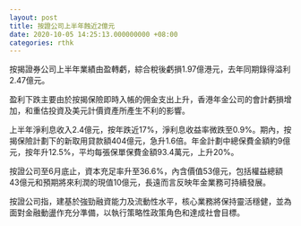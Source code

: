 ```yaml
---
layout: post
title: 按證公司上半年蝕近2億元
date: 2020-10-05 14:25:13.000000000 +08:00
categories: rthk
---
```


按揭證券公司上半年業績由盈轉虧，綜合稅後虧損1.97億港元，去年同期錄得溢利2.47億元。

盈利下跌主要由於按揭保險即時入帳的佣金支出上升，香港年金公司的會計虧損增加，和重估投資及美元計價資產所產生不利的影響。

上半年淨利息收入2.4億元，按年跌近17%，淨利息收益率微跌至0.9%。期內，按揭保險計劃下的新取用貸款額404億元，急升1.6倍。年金計劃中總保費金額約9億元，按年升12.5%，平均每張保單保費金額93.4萬元，上升20%。

按證公司至6月底止，資本充足率升至36.6%，內含價值53億元，包括權益總額43億元和預期將來利潤的現值10億元，長遠而言反映年金業務可持續發展。

按證公司指，建基於強勁融資能力及流動性水平，核心業務將保持靈活穩健，並為面對金融動盪作充分準備，以執行策略性政策角色和達成社會目標。
